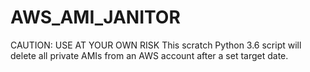 # AWS_AMI_JANITOR
CAUTION: USE AT YOUR OWN RISK 
This scratch Python 3.6 script will delete all private AMIs from an AWS account after a set target date.
